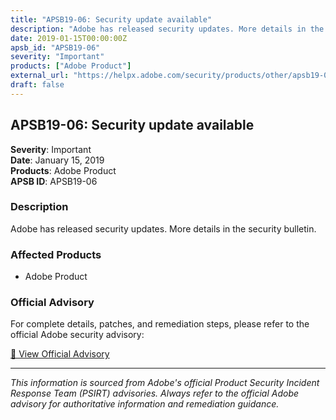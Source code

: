 ```yaml
---
title: "APSB19-06: Security update available"
description: "Adobe has released security updates. More details in the security bulletin."
date: 2019-01-15T00:00:00Z
apsb_id: "APSB19-06"
severity: "Important"
products: ["Adobe Product"]
external_url: "https://helpx.adobe.com/security/products/other/apsb19-06.html"
draft: false
---
```


## APSB19-06: Security update available

**Severity**: Important  
**Date**: January 15, 2019  
**Products**: Adobe Product  
**APSB ID**: APSB19-06

### Description

Adobe has released security updates. More details in the security bulletin.

### Affected Products

- Adobe Product


### Official Advisory

For complete details, patches, and remediation steps, please refer to the official Adobe security advisory:

[🔗 View Official Advisory](https://helpx.adobe.com/security/products/other/apsb19-06.html)

---

*This information is sourced from Adobe's official Product Security Incident Response Team (PSIRT) advisories. Always refer to the official Adobe advisory for authoritative information and remediation guidance.*
